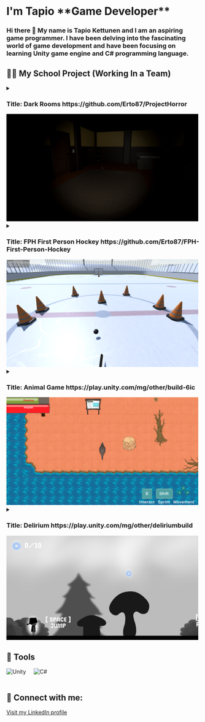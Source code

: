 <h1>I'm Tapio <strong>**Game Developer**</strong></h1>
<h3>Hi there 👋 My name is Tapio Kettunen and I am an aspiring game programmer. I have been delving into the fascinating world of game development and have been focusing on learning Unity game engine and C# programming language.</h3>

<h2>👨‍💻 My School Project (Working In a Team)</h2>
<details>
<summary><h3>Title: Dark Rooms https://github.com/Erto87/ProjectHorror</h3><img alt="DarkRooms" width="500px" src="https://raw.githubusercontent.com/Erto87/Erto87/main/DarkRooms.png"/></summary>

<details>
<summary><h3>Example code I made for examining game objects in game</h3></summary>
  
```
public class Examine : MonoBehaviour
{
    Camera mainCam;//Camera Object Will Be Placed In Front Of
    GameObject clickedObject;//Currently Clicked Object
    public PauseAndInventoryMenu pauseAndInventoryMenu;

    //Holds Original Postion And Rotation So The Object Can Be Replaced Correctly
    Vector3 originaPosition;
    Vector3 originalRotation;

    //If True Allow Rotation Of Object
    public bool examineMode;
    // Controls the speed of the zoom
    private float scrollSpeed = 10f;
    

    void Start()
    {
        mainCam = Camera.main;// Get the main camera in the scene
        examineMode = false;// Set examine mode to false at the start
        pauseAndInventoryMenu = FindObjectOfType<PauseAndInventoryMenu>();
    }

    private void Update()
    {
        //ClickObject();//Decide What Object To Examine

        TurnObject();//Allows Object To Be Rotated

        ExitExamineMode();//Returns Object To Original Postion

        ZoomCamera();// Zoom camera
    }

    void ZoomCamera()
    {
        if (examineMode == true)  // Only zoom if in examine mode
        {
            if (mainCam.orthographic)// If the camera is in orthographic mode
            {
                mainCam.orthographicSize -= Input.GetAxis("Mouse ScrollWheel") * scrollSpeed;// Zoom in/out based on scroll wheel input
            }
            else 
            {
                mainCam.fieldOfView -= Input.GetAxis("Mouse ScrollWheel") * scrollSpeed; // Zoom in/out based on scroll wheel input
            }
        }
    }

    void ClickObject()
    {
        if (Input.GetKeyDown(KeyCode.F) && examineMode == false)// Check if F key is pressed and not already in examine mode
        {
            // Find the center of the screen in world space
            Vector3 screenCenter = new Vector3(mainCam.pixelWidth / 2f, mainCam.pixelHeight / 2f, 1f);
            Vector3 worldCenter = mainCam.ScreenToWorldPoint(screenCenter);

            // Cast a ray from the center of the screen forward
            RaycastHit hit;
            Ray ray = new Ray(worldCenter, mainCam.transform.forward);
            //Ray ray = mainCam.ScreenPointToRay(Input.mousePosition);

            // If the ray hits an object with the "Item" tag
            if (Physics.Raycast(ray, out hit))
            {
                if (hit.transform.tag == "Item")
                {
                    //ClickedObject Will Be The Object Hit By The Raycast
                    clickedObject = hit.transform.gameObject;

                    //Save The Original Postion And Rotation
                    originaPosition = clickedObject.transform.position;
                    originalRotation = clickedObject.transform.rotation.eulerAngles;

                    //Now Move Object In Front Of Camera
                    clickedObject.transform.position = mainCam.transform.position + (transform.forward * 1f);

                    //Pause The Game
                    Time.timeScale = 0;

                    //Turn Examine Mode To True
                    examineMode = true;
                }
            }
        }
    }

    void TurnObject()
    {
        if (Input.GetMouseButton(0) && examineMode)// Check if left mouse button is held down and in examine mode
        {
            float rotationSpeed = 15;

            // Get mouse movement and rotate the object accordingly
            float xAxis = Input.GetAxis("Mouse X") * rotationSpeed;
            float yAxis = Input.GetAxis("Mouse Y") * rotationSpeed;

            clickedObject.transform.Rotate(Vector3.up, -xAxis, Space.World);
            clickedObject.transform.Rotate(Vector3.right, yAxis, Space.World);
        }
    }

    void ExitExamineMode()
    {
        // If the player is currently examining an object and there is no other object currently selected,
        // or if the right mouse button is being held down and the game is not paused, continue with the examine mode.
        if (examineMode && clickedObject == null || Input.GetMouseButton(1) && pauseAndInventoryMenu.gameIsPaused == false)
        {
            mainCam.fieldOfView = 60f;
            //Reset Object To Original Position

            if (clickedObject != null)
            {
                clickedObject.transform.position = originaPosition;
                clickedObject.transform.eulerAngles = originalRotation;
            }
           
            //Unpause Game
            Time.timeScale = 1;

            //Return To Normal State
            examineMode = false;

        }
    }
}
```

</details>

Genre: Horror survival

Reference games: Resident Evil, Amnesia

Game Elements: Light & Dark environment, flashlight, inventory, items to collect

Player: SinglePlayer

Technical Form: 3D 1920x1080

View: First Person

Version Control: Unity 2022.1.22f1

Platform: PC

Language: C#

Device: PC

Gameplay: In this game, the player finds themselves trapped in a haunted hotel, mansion, or house and must find a way to escape while evading a terrifying presence that is determined to kill them. The player must utilize light sources, such as a flashlight, to navigate through the environment and gather essential items to aid their progression.

Controls: The player will use the WASD keys for movement and the mouse for camera control. Controller support will also be implemented.

Story: The player assumes the role of a visitor who becomes trapped inside the hotel, mansion, or house due to an unknown force that prevents them from leaving.

Game Mechanics:

Stealth: The player must avoid detection by the malevolent presence by utilizing environmental hiding spots and cover.
Puzzle Solving: To progress and find an escape route, the player must solve various puzzles.
Exploration: The player needs to thoroughly explore the environment to unveil the building's history and discover valuable items.
UI Design: The game's user interface (UI) will have a minimalist design.

This Game Design Document outlines the key aspects of the Project Horror Game, including its genre, references, gameplay mechanics, controls, story, and technical details. It serves as a roadmap and reference for the development team to ensure a cohesive and immersive horror survival experience.
</details>

<details>
<summary><h3>Title: FPH First Person Hockey https://github.com/Erto87/FPH-First-Person-Hockey</h3><img alt="FPH" width="500px" src="https://raw.githubusercontent.com/Erto87/Erto87/main/FPH.png"/></summary>

FPH (First Person Hockey) is a sports game developed using Unity and programmed in C#. The game offers both an online mode and a training mode. FPH falls under the sports genre with semi-realistic gameplay mechanics, providing an immersive first-person perspective.

Controls:
Movement: Players navigate the game environment using the WASD keys on the keyboard (support xbox controller).
Camera: The camera follows the player's head movements, simulating a first-person perspective. The mouse is used to control the camera direction and aim.
Actions: shooting and passing are performed using mouse clicks and keyboard inputs.

Game Modes:
Online Mode: Players can connect with opponents online.
Training Mode: Single player training.


</details>


<details>
<summary><h3>Title: Animal Game https://play.unity.com/mg/other/build-6ic</h3><img alt="AnimalGame" width="500px" src="https://raw.githubusercontent.com/Erto87/Erto87/main/AnimalGame.png"/></summary>

What is it?
The project is a 2D top-down action game played as an animal, showcasing the life of the animal with information about it. It will be a browser game.

Gameplay mechanics
The player chooses a continent with an animal on the world map. After that, the player gets to play as the animal in a top-down view, gathering food and avoiding dangers until reaching the finish line.

The maps are freeroam areas.

The player will find information "pop-ups" in the form of signs, providing details about the playable animal, its environment, and the threats it faces. At the end of each level, there will be a quiz based on the information pop-ups. Points are awarded for correct quiz answers.

The quiz will be located at the center of the map and won't allow the player to answer it if they haven't found all the information pop-ups. It will notify how many are still missing.

The player moves by WASD.

Enemies will patrol the level, attacking the player if they get close enough.

Food pickups heal the player.
Art style
The art style will be cartoon-like, with large colorful assets to appeal to children. The character art will be in a top-down perspective, while the environmental art will be partially top-down and partially side view.

</details>

<details>
<summary><h3>Title: Delirium https://play.unity.com/mg/other/deliriumbuild</h3><img alt="Delirium" width="500px" src="https://raw.githubusercontent.com/Erto87/Erto87/main/Delirium.png"/></summary>

Delirium is inspired by Limbo and is a 2D platformer where the player's goal is to survive and reach end of the level. Player controls a small character in a dark and eerie environment and must collect glowing orbs. However, the journey is not easy as there are two different types of enemies that attempt to impede the player's progress.
</details>
  
<h2>🧰 Tools</h2>
<div style="display:flex;">
  <div style="margin-right:20px;">
    <img alt="Unity" width="100px" src="https://upload.wikimedia.org/wikipedia/commons/8/8a/Official_unity_logo.png"/>
  </div>
  <div>
    <img alt="C#" width="100px" src="https://upload.wikimedia.org/wikipedia/commons/4/4f/Csharp_Logo.png"/>
  </div>
</div>
<br />

<h2>🤳 Connect with me:</h2>
<a href="https://www.linkedin.com/in/tapio-kettunen-aa46a21b4" target="_blank">Visit my LinkedIn profile</a>



<!--
**Erto87/Erto87** is a ✨ _special_ ✨ repository because its `README.md` (this file) appears on your GitHub profile.

Here are some ideas to get you started:

- 🔭 I’m currently working on ...
- 🌱 I’m currently learning ...
- 👯 I’m looking to collaborate on ...
- 🤔 I’m looking for help with ...
- 💬 Ask me about ...
- 📫 How to reach me: ...
- 😄 Pronouns: ...
- ⚡ Fun fact: ...
-->
